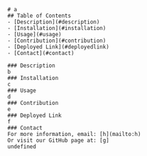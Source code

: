 
    # a
    ## Table of Contents
    - [Description](#description)
    - [Installation](#installation)
    - [Usage](#usage)
    - [Contribution](#contribution)
    - [Deployed Link](#deployedlink)
    - [Contact](#contact)
     
    ### Description
    b
    ### Installation
    c
    ### Usage
    d
    ### Contribution
    e
    ### Deployed Link
    f
    ### Contact
    For more information, email: [h](mailto:h)
    Or visit our GitHub page at: [g]
    undefined
  